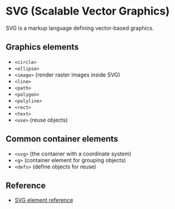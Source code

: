 # SVG (Scalable Vector Graphics)

SVG is a markup language defining vector-based graphics.

## Graphics elements

- `<circle>`
- `<ellipse>`
- `<image>` (render raster images inside SVG)
- `<line>`
- `<path>`
- `<polygon>`
- `<polyline>`
- `<rect>`
- `<text>`
- `<use>` (reuse objects)

## Common container elements

- `<svg>` (the container with a coordinate system)
- `<g>` (container element for grouping objects)
- `<defs>` (define objects for reuse)

## Reference
- [SVG element reference](https://developer.mozilla.org/en-US/docs/Web/SVG/Element)